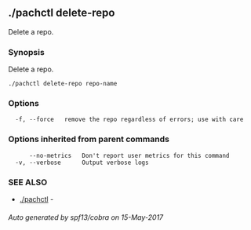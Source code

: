 ## ./pachctl delete-repo

Delete a repo.

### Synopsis


Delete a repo.

```
./pachctl delete-repo repo-name
```

### Options

```
  -f, --force   remove the repo regardless of errors; use with care
```

### Options inherited from parent commands

```
      --no-metrics   Don't report user metrics for this command
  -v, --verbose      Output verbose logs
```

### SEE ALSO
* [./pachctl](./pachctl.md)	 - 

###### Auto generated by spf13/cobra on 15-May-2017
